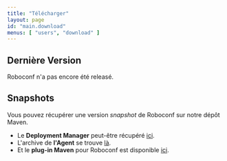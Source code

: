 ```yaml
---
title: "Télécharger"
layout: page
id: "main.download"
menus: [ "users", "download" ]
---
```


## Dernière Version

Roboconf n'a pas encore été releasé.

## Snapshots

Vous pouvez récupérer une version *snapshot* de Roboconf sur notre dépôt Maven.  

* Le **Deployment Manager** peut-être récupéré [ici](https://oss.sonatype.org/content/repositories/snapshots/net/roboconf/roboconf-dm-webapp/0.1-SNAPSHOT).
* L'archive de **l'Agent** se trouve [là](https://oss.sonatype.org/content/repositories/snapshots/net/roboconf/roboconf-agent/0.1-SNAPSHOT).
* Et le **plug-in Maven** pour Roboconf est disponible [ici](https://oss.sonatype.org/content/repositories/snapshots/net/roboconf/roboconf-maven-plugin/1.0-SNAPSHOT).
